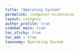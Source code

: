 ```yaml
---
title: "Operating System"
permalink: /computer-science/os
layout: category
author_profile: true
sidebar_main: true
toc_sticky: true
toc_ads : true
taxonomy: Operating System
---
```

